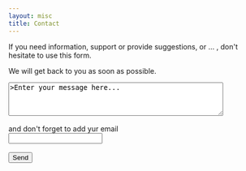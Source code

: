 ```yaml
---
layout: misc
title: Contact
---
```


If you need information, support or provide suggestions, or ... , don't hesitate to use this form.

We will get back to you as soon as possible.

<form id='formcontact' action="https://formspree.io/f/myybwqvp" method="POST">
 <textarea name="name" form="formcontact" rows="4" cols="50">>Enter your message here...</textarea> <br/><br/>
and don't forget to add yur email<br/>
<input type="email" name="_replyto"><br/>
<br/>
  <input type="submit" value="Send">
</form>



